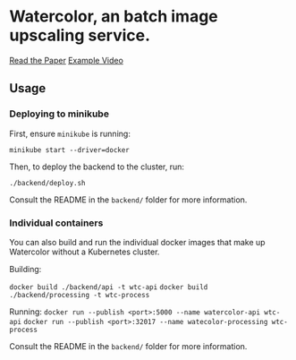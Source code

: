 # Watercolor, an batch image upscaling service.
[Read the Paper](https://drive.google.com/file/d/1PzlfL3u_YCR4NGQu_GzBmSFIPpEi4upc/view?usp=sharing)
[Example Video](https://drive.google.com/file/d/1rqIlqT6vM0F6K8rm1HCJzbU2FUOzveyB/view)
## Usage

### Deploying to minikube

First, ensure `minikube` is running:

`minikube start --driver=docker`

Then, to deploy the backend to the cluster, run:

`./backend/deploy.sh`

Consult the README in the `backend/` folder for more information.

### Individual containers

You can also build and run the individual docker images that make up
Watercolor without a Kubernetes cluster. 

Building:

`docker build ./backend/api -t wtc-api`
`docker build ./backend/processing -t wtc-process`

Running:
`docker run --publish <port>:5000 --name watercolor-api wtc-api`
`docker run --publish <port>:32017 --name watecolor-processing wtc-process`

Consult the README in the `backend/` folder for more information.
